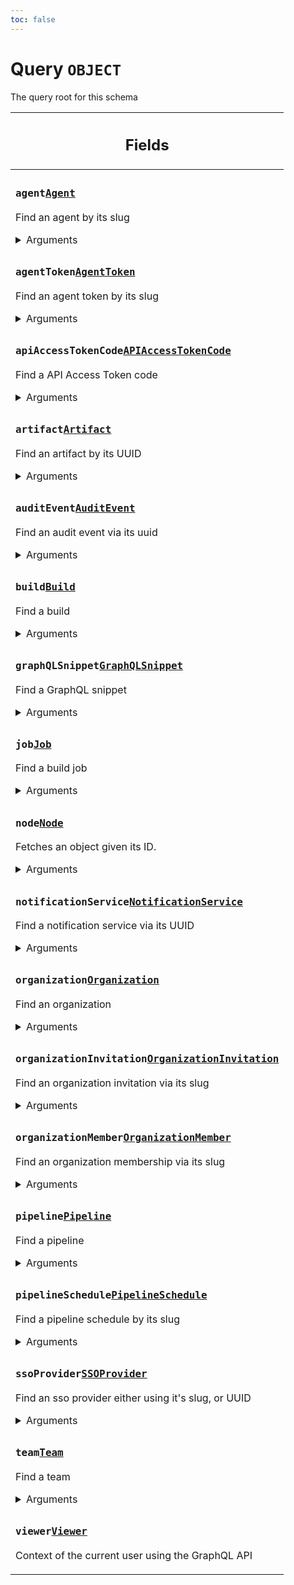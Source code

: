 ```yaml
---
toc: false
---
```

<!--
  _____   ____    _   _  ____ _______   ______ _____ _____ _______
  |  __  / __   |  | |/ __ __   __| |  ____|  __ _   _|__   __|
  | |  | | |  | | |  | | |  | | | |    | |__  | |  | || |    | |
  | |  | | |  | | | . ` | |  | | | |    |  __| | |  | || |    | |
  | |__| | |__| | | |  | |__| | | |    | |____| |__| || |_   | |
  |_____/ ____/  |_| _|____/  |_|    |______|_____/_____|  |_|
  This file is auto-generated by script/generate_graphql_api_content.sh,
  please build the schema.json by running `rails api:graph:export`
  with https://github.com/buildkite/buildkite/,
  replace the content in data/graphql_data_schema.json
  and run the generation script `./scripts/generate-graphql-api-content.sh`.
-->
<!-- vale off -->
<h1 class="has-pills" data-algolia-exclude>
  Query
  <span class="pill pill--object pill--normal-case pill--large"><code>OBJECT</code></span>
</h1>
<!-- vale on -->


<p>The query root for this schema</p>


<table class="responsive-table responsive-table--single-column-rows">
  <thead>
    <th>
      <h2 data-algolia-exclude>Fields</h2>
    </th>
  </thead>
  <tbody>
    <tr><td><h3 class="is-small has-pills"><code>agent</code><a href="/docs/apis/graphql/schemas/object/agent" class="pill pill--object pill--normal-case pill--medium" title="Go to OBJECT Agent"><code>Agent</code></a></h3><p>Find an agent by its slug</p><div><details><summary>Arguments</summary><table class="responsive-table responsive-table--single-column-rows"><tbody><tr><td><h4 class="is-small has-pills no-margin"><code>slug</code><a href="/docs/apis/graphql/schemas/scalar/id" class="pill pill--scalar pill--normal-case pill--medium" title="Go to SCALAR ID"><code>ID</code></a><span class="pill pill--required pill--normal-case"><code>required</code></span></h4><p>The UUID for the agent, prefixed by its organization's slug i.e. <code>acme-inc/0bd5ea7c-89b3-4f40-8ca3-ffac805771eb</code></p></td></tr></tbody></table></details></div></td></tr><tr><td><h3 class="is-small has-pills"><code>agentToken</code><a href="/docs/apis/graphql/schemas/object/agenttoken" class="pill pill--object pill--normal-case pill--medium" title="Go to OBJECT AgentToken"><code>AgentToken</code></a></h3><p>Find an agent token by its slug</p><div><details><summary>Arguments</summary><table class="responsive-table responsive-table--single-column-rows"><tbody><tr><td><h4 class="is-small has-pills no-margin"><code>slug</code><a href="/docs/apis/graphql/schemas/scalar/id" class="pill pill--scalar pill--normal-case pill--medium" title="Go to SCALAR ID"><code>ID</code></a><span class="pill pill--required pill--normal-case"><code>required</code></span></h4><p>The UUID for the agent token, prefixed by its organization's slug i.e. <code>acme-inc/0bd5ea7c-89b3-4f40-8ca3-ffac805771eb</code></p></td></tr></tbody></table></details></div></td></tr><tr><td><h3 class="is-small has-pills"><code>apiAccessTokenCode</code><a href="/docs/apis/graphql/schemas/object/apiaccesstokencode" class="pill pill--object pill--normal-case pill--medium" title="Go to OBJECT APIAccessTokenCode"><code>APIAccessTokenCode</code></a></h3><p>Find a API Access Token code</p><div><details><summary>Arguments</summary><table class="responsive-table responsive-table--single-column-rows"><tbody><tr><td><h4 class="is-small has-pills no-margin"><code>code</code><a href="/docs/apis/graphql/schemas/scalar/id" class="pill pill--scalar pill--normal-case pill--medium" title="Go to SCALAR ID"><code>ID</code></a><span class="pill pill--required pill--normal-case"><code>required</code></span></h4><p>The code provided by the Auth API</p></td></tr></tbody></table></details></div></td></tr><tr><td><h3 class="is-small has-pills"><code>artifact</code><a href="/docs/apis/graphql/schemas/object/artifact" class="pill pill--object pill--normal-case pill--medium" title="Go to OBJECT Artifact"><code>Artifact</code></a></h3><p>Find an artifact by its UUID</p><div><details><summary>Arguments</summary><table class="responsive-table responsive-table--single-column-rows"><tbody><tr><td><h4 class="is-small has-pills no-margin"><code>uuid</code><a href="/docs/apis/graphql/schemas/scalar/id" class="pill pill--scalar pill--normal-case pill--medium" title="Go to SCALAR ID"><code>ID</code></a><span class="pill pill--required pill--normal-case"><code>required</code></span></h4></td></tr></tbody></table></details></div></td></tr><tr><td><h3 class="is-small has-pills"><code>auditEvent</code><a href="/docs/apis/graphql/schemas/object/auditevent" class="pill pill--object pill--normal-case pill--medium" title="Go to OBJECT AuditEvent"><code>AuditEvent</code></a></h3><p>Find an audit event via its uuid</p><div><details><summary>Arguments</summary><table class="responsive-table responsive-table--single-column-rows"><tbody><tr><td><h4 class="is-small has-pills no-margin"><code>uuid</code><a href="/docs/apis/graphql/schemas/scalar/id" class="pill pill--scalar pill--normal-case pill--medium" title="Go to SCALAR ID"><code>ID</code></a><span class="pill pill--required pill--normal-case"><code>required</code></span></h4><p>The UUID for the audit event i.e. <code>0bd5ea7c-89b3-4f40-8ca3-ffac805771eb</code></p></td></tr></tbody></table></details></div></td></tr><tr><td><h3 class="is-small has-pills"><code>build</code><a href="/docs/apis/graphql/schemas/object/build" class="pill pill--object pill--normal-case pill--medium" title="Go to OBJECT Build"><code>Build</code></a></h3><p>Find a build</p><div><details><summary>Arguments</summary><table class="responsive-table responsive-table--single-column-rows"><tbody><tr><td><h4 class="is-small has-pills no-margin"><code>slug</code><a href="/docs/apis/graphql/schemas/scalar/id" class="pill pill--scalar pill--normal-case pill--medium" title="Go to SCALAR ID"><code>ID</code></a><span class="pill pill--required pill--normal-case"><code>required</code></span></h4><p>The number of the build, prefixed with its organization and pipeline. i.e. <code>acme-inc/my-pipeline/123</code></p></td></tr><tr><td><h4 class="is-small has-pills no-margin"><code>uuid</code><a href="/docs/apis/graphql/schemas/scalar/id" class="pill pill--scalar pill--normal-case pill--medium" title="Go to SCALAR ID"><code>ID</code></a><span class="pill pill--required pill--normal-case"><code>required</code></span></h4><p>The UUID of the build</p></td></tr></tbody></table></details></div></td></tr><tr><td><h3 class="is-small has-pills"><code>graphQLSnippet</code><a href="/docs/apis/graphql/schemas/object/graphqlsnippet" class="pill pill--object pill--normal-case pill--medium" title="Go to OBJECT GraphQLSnippet"><code>GraphQLSnippet</code></a></h3><p>Find a GraphQL snippet</p><div><details><summary>Arguments</summary><table class="responsive-table responsive-table--single-column-rows"><tbody><tr><td><h4 class="is-small has-pills no-margin"><code>uuid</code><a href="/docs/apis/graphql/schemas/scalar/string" class="pill pill--scalar pill--normal-case pill--medium" title="Go to SCALAR String"><code>String</code></a><span class="pill pill--required pill--normal-case"><code>required</code></span></h4><p>The UUID for this GraphQL snippet</p></td></tr></tbody></table></details></div></td></tr><tr><td><h3 class="is-small has-pills"><code>job</code><a href="/docs/apis/graphql/schemas/union/job" class="pill pill--union pill--normal-case pill--medium" title="Go to UNION Job"><code>Job</code></a></h3><p>Find a build job</p><div><details><summary>Arguments</summary><table class="responsive-table responsive-table--single-column-rows"><tbody><tr><td><h4 class="is-small has-pills no-margin"><code>uuid</code><a href="/docs/apis/graphql/schemas/scalar/id" class="pill pill--scalar pill--normal-case pill--medium" title="Go to SCALAR ID"><code>ID</code></a><span class="pill pill--required pill--normal-case"><code>required</code></span></h4></td></tr></tbody></table></details></div></td></tr><tr><td><h3 class="is-small has-pills"><code>node</code><a href="/docs/apis/graphql/schemas/interface/node" class="pill pill--interface pill--normal-case pill--medium" title="Go to INTERFACE Node"><code>Node</code></a></h3><p>Fetches an object given its ID.</p><div><details><summary>Arguments</summary><table class="responsive-table responsive-table--single-column-rows"><tbody><tr><td><h4 class="is-small has-pills no-margin"><code>id</code><a href="/docs/apis/graphql/schemas/scalar/id" class="pill pill--scalar pill--normal-case pill--medium" title="Go to SCALAR ID"><code>ID</code></a><span class="pill pill--required pill--normal-case"><code>required</code></span></h4><p>ID of the object.</p></td></tr></tbody></table></details></div></td></tr><tr><td><h3 class="is-small has-pills"><code>notificationService</code><a href="/docs/apis/graphql/schemas/interface/notificationservice" class="pill pill--interface pill--normal-case pill--medium" title="Go to INTERFACE NotificationService"><code>NotificationService</code></a></h3><p>Find a notification service via its UUID</p><div><details><summary>Arguments</summary><table class="responsive-table responsive-table--single-column-rows"><tbody><tr><td><h4 class="is-small has-pills no-margin"><code>uuid</code><a href="/docs/apis/graphql/schemas/scalar/id" class="pill pill--scalar pill--normal-case pill--medium" title="Go to SCALAR ID"><code>ID</code></a><span class="pill pill--required pill--normal-case"><code>required</code></span></h4><p>The UUID for the notification service i.e. <code>0bd5ea7c-89b3-4f40-8ca3-ffac805771eb</code></p></td></tr></tbody></table></details></div></td></tr><tr><td><h3 class="is-small has-pills"><code>organization</code><a href="/docs/apis/graphql/schemas/object/organization" class="pill pill--object pill--normal-case pill--medium" title="Go to OBJECT Organization"><code>Organization</code></a></h3><p>Find an organization</p><div><details><summary>Arguments</summary><table class="responsive-table responsive-table--single-column-rows"><tbody><tr><td><h4 class="is-small has-pills no-margin"><code>slug</code><a href="/docs/apis/graphql/schemas/scalar/id" class="pill pill--scalar pill--normal-case pill--medium" title="Go to SCALAR ID"><code>ID</code></a><span class="pill pill--required pill--normal-case"><code>required</code></span></h4><p>The slug of the organization</p></td></tr><tr><td><h4 class="is-small has-pills no-margin"><code>uuid</code><a href="/docs/apis/graphql/schemas/scalar/id" class="pill pill--scalar pill--normal-case pill--medium" title="Go to SCALAR ID"><code>ID</code></a><span class="pill pill--required pill--normal-case"><code>required</code></span></h4><p>The UUID of the organization</p></td></tr></tbody></table></details></div></td></tr><tr><td><h3 class="is-small has-pills"><code>organizationInvitation</code><a href="/docs/apis/graphql/schemas/object/organizationinvitation" class="pill pill--object pill--normal-case pill--medium" title="Go to OBJECT OrganizationInvitation"><code>OrganizationInvitation</code></a></h3><p>Find an organization invitation via its slug</p><div><details><summary>Arguments</summary><table class="responsive-table responsive-table--single-column-rows"><tbody><tr><td><h4 class="is-small has-pills no-margin"><code>slug</code><a href="/docs/apis/graphql/schemas/scalar/id" class="pill pill--scalar pill--normal-case pill--medium" title="Go to SCALAR ID"><code>ID</code></a><span class="pill pill--required pill--normal-case"><code>required</code></span></h4><p>The UUID for the invitation, prefixed by its organization's slug i.e. <code>acme-inc/0bd5ea7c-89b3-4f40-8ca3-ffac805771eb</code></p></td></tr></tbody></table></details></div></td></tr><tr><td><h3 class="is-small has-pills"><code>organizationMember</code><a href="/docs/apis/graphql/schemas/object/organizationmember" class="pill pill--object pill--normal-case pill--medium" title="Go to OBJECT OrganizationMember"><code>OrganizationMember</code></a></h3><p>Find an organization membership via its slug</p><div><details><summary>Arguments</summary><table class="responsive-table responsive-table--single-column-rows"><tbody><tr><td><h4 class="is-small has-pills no-margin"><code>slug</code><a href="/docs/apis/graphql/schemas/scalar/id" class="pill pill--scalar pill--normal-case pill--medium" title="Go to SCALAR ID"><code>ID</code></a><span class="pill pill--required pill--normal-case"><code>required</code></span></h4><p>The UUID for the membership, prefixed by its organization's slug i.e. <code>acme-inc/0bd5ea7c-89b3-4f40-8ca3-ffac805771eb</code></p></td></tr></tbody></table></details></div></td></tr><tr><td><h3 class="is-small has-pills"><code>pipeline</code><a href="/docs/apis/graphql/schemas/object/pipeline" class="pill pill--object pill--normal-case pill--medium" title="Go to OBJECT Pipeline"><code>Pipeline</code></a></h3><p>Find a pipeline</p><div><details><summary>Arguments</summary><table class="responsive-table responsive-table--single-column-rows"><tbody><tr><td><h4 class="is-small has-pills no-margin"><code>slug</code><a href="/docs/apis/graphql/schemas/scalar/id" class="pill pill--scalar pill--normal-case pill--medium" title="Go to SCALAR ID"><code>ID</code></a><span class="pill pill--required pill--normal-case"><code>required</code></span></h4><p>The slug of the pipeline, prefixed with its organization. i.e. <code>acme-inc/my-pipeline</code></p></td></tr><tr><td><h4 class="is-small has-pills no-margin"><code>uuid</code><a href="/docs/apis/graphql/schemas/scalar/id" class="pill pill--scalar pill--normal-case pill--medium" title="Go to SCALAR ID"><code>ID</code></a><span class="pill pill--required pill--normal-case"><code>required</code></span></h4><p>The UUID of the pipeline</p></td></tr></tbody></table></details></div></td></tr><tr><td><h3 class="is-small has-pills"><code>pipelineSchedule</code><a href="/docs/apis/graphql/schemas/object/pipelineschedule" class="pill pill--object pill--normal-case pill--medium" title="Go to OBJECT PipelineSchedule"><code>PipelineSchedule</code></a></h3><p>Find a pipeline schedule by its slug</p><div><details><summary>Arguments</summary><table class="responsive-table responsive-table--single-column-rows"><tbody><tr><td><h4 class="is-small has-pills no-margin"><code>slug</code><a href="/docs/apis/graphql/schemas/scalar/id" class="pill pill--scalar pill--normal-case pill--medium" title="Go to SCALAR ID"><code>ID</code></a><span class="pill pill--required pill--normal-case"><code>required</code></span></h4><p>The UUID for the pipeline schedule, prefixed by its organization and pipeline's slug i.e. <code>acme-inc/my-pipeline/0bd5ea7c-89b3-4f40-8ca3-ffac805771eb</code></p></td></tr></tbody></table></details></div></td></tr><tr><td><h3 class="is-small has-pills"><code>ssoProvider</code><a href="/docs/apis/graphql/schemas/interface/ssoprovider" class="pill pill--interface pill--normal-case pill--medium" title="Go to INTERFACE SSOProvider"><code>SSOProvider</code></a></h3><p>Find an sso provider either using it's slug, or UUID</p><div><details><summary>Arguments</summary><table class="responsive-table responsive-table--single-column-rows"><tbody><tr><td><h4 class="is-small has-pills no-margin"><code>slug</code><a href="/docs/apis/graphql/schemas/scalar/id" class="pill pill--scalar pill--normal-case pill--medium" title="Go to SCALAR ID"><code>ID</code></a><span class="pill pill--required pill--normal-case"><code>required</code></span></h4><p>The slug for the sso provider, prefixed by its organization's slug i.e. <code>acme-inc/0bd5ea7c-89b3-4f40-8ca3-ffac805771eb</code></p></td></tr><tr><td><h4 class="is-small has-pills no-margin"><code>uuid</code><a href="/docs/apis/graphql/schemas/scalar/id" class="pill pill--scalar pill--normal-case pill--medium" title="Go to SCALAR ID"><code>ID</code></a><span class="pill pill--required pill--normal-case"><code>required</code></span></h4><p>The UUID of the sso provider</p></td></tr></tbody></table></details></div></td></tr><tr><td><h3 class="is-small has-pills"><code>team</code><a href="/docs/apis/graphql/schemas/object/team" class="pill pill--object pill--normal-case pill--medium" title="Go to OBJECT Team"><code>Team</code></a></h3><p>Find a team</p><div><details><summary>Arguments</summary><table class="responsive-table responsive-table--single-column-rows"><tbody><tr><td><h4 class="is-small has-pills no-margin"><code>slug</code><a href="/docs/apis/graphql/schemas/scalar/id" class="pill pill--scalar pill--normal-case pill--medium" title="Go to SCALAR ID"><code>ID</code></a><span class="pill pill--required pill--normal-case"><code>required</code></span></h4><p>The slug of the team, prefixed with its organization. i.e. <code>acme-inc/awesome-team</code></p></td></tr></tbody></table></details></div></td></tr><tr><td><h3 class="is-small has-pills"><code>viewer</code><a href="/docs/apis/graphql/schemas/object/viewer" class="pill pill--object pill--normal-case pill--medium" title="Go to OBJECT Viewer"><code>Viewer</code></a></h3><p>Context of the current user using the GraphQL API</p></td></tr>
  </tbody>
</table>
